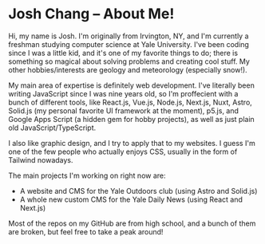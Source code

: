 # Josh Chang – About Me!

Hi, my name is Josh. I'm originally from Irvington, NY, and I'm currently a freshman studying computer science at Yale University. I've been coding since I was a little kid, and it's one of my favorite things to do; there is something so magical about solving problems and creating cool stuff. My other hobbies/interests are geology and meteorology (especially snow!).

My main area of expertise is definitely web development. I've literally been writing JavaScript since I was nine years old, so I'm proffecient with a bunch of different tools, like React.js, Vue.js, Node.js, Next.js, Nuxt, Astro, Solid.js (my personal favorite UI framework at the moment), p5.js, and Google Apps Script (a hidden gem for hobby projects), as well as just plain old JavaScript/TypeScript.

I also like graphic design, and I try to apply that to my websites. I guess I'm one of the few people who actually enjoys CSS, usually in the form of Tailwind nowadays.

The main projects I'm working on right now are:
- A website and CMS for the Yale Outdoors club (using Astro and Solid.js)
- A whole new custom CMS for the Yale Daily News (using React and Next.js)

Most of the repos on my GitHub are from high school, and a bunch of them are broken, but feel free to take a peak around!

